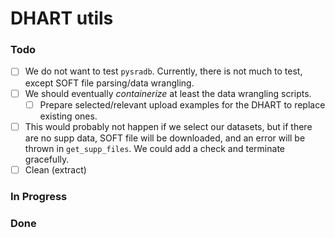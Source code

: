 # DHART utils

### Todo

- [ ] We do not want to test `pysradb`. Currently, there is not much to test, except SOFT file parsing/data wrangling. 
- [ ] We should eventually _containerize_ at least the data wrangling scripts.
  - [ ] Prepare selected/relevant upload examples for the DHART to replace existing ones.
  
- [ ] This would probably not happen if we select our datasets, but if there are no supp data, SOFT file will be downloaded, and
an error will be thrown in `get_supp_files`. We could add a check and terminate gracefully.
- [ ] Clean (extract)

### In Progress

### Done

